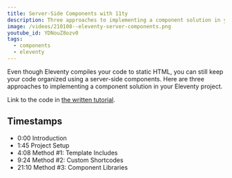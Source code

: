 ```yaml
---
title: Server-Side Components with 11ty
description: Three approaches to implementing a component solution in your 11ty project.
image: /videos/210108--eleventy-server-components.png
youtube_id: YDNouZ8ozv0
tags:
  - components
  - eleventy
---
```


Even though Eleventy compiles your code to static HTML, you can still keep your code organized using a server-side components. Here are three approaches to implementing a component solution in your Eleventy project.

Link to the code in [the written tutorial](/posts/eleventy-server-components).

## Timestamps

- 0:00 Introduction
- 1:45 Project Setup
- 4:08 Method #1: Template Includes
- 9:24 Method #2: Custom Shortcodes
- 21:10 Method #3: Component Libraries
